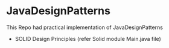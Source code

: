 # JavaDesignPatterns
This Repo had practical implementation of JavaDesignPatterns
- SOLID Design Principles
(refer Solid module Main.java file)
